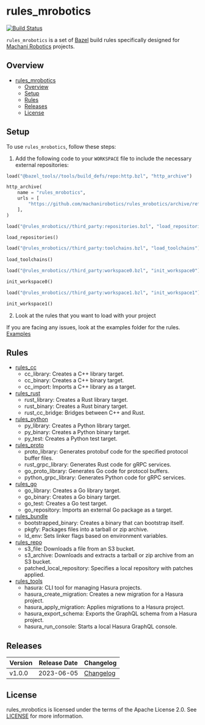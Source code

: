 # rules_mrobotics

[![Build Status](https://travis-ci.org/mRoboticsIO/rules_mrobotics.svg?branch=master)](https://travis-ci.org/mRoboticsIO/rules_mrobotics)

`rules_mrobotics` is a set of [Bazel](https://bazel.build) build rules specifically designed for [Machani Robotics](https://github.com/machanirobotics) projects.
## Overview

- [rules\_mrobotics](#rules_mrobotics)
  - [Overview](#overview)
  - [Setup](#setup)
  - [Rules](#rules)
  - [Releases](#releases)
  - [License](#license)
  
## Setup

To use `rules_mrobotics`, follow these steps:

1. Add the following code to your `WORKSPACE` file to include the necessary external repositories:

```python
load("@bazel_tools//tools/build_defs/repo:http.bzl", "http_archive")

http_archive(
    name = "rules_mrobotics", 
    urls = [
        "https://github.com/machanirobotics/rules_mrobotics/archive/refs/tags/v1.0.0.zip",
    ],
)

load("@rules_mrobotics//third_party:repositories.bzl", "load_repositories")

load_repositories()

load("@rules_mrobotics//third_party:toolchains.bzl", "load_toolchains")
 
load_toolchains() 

load("@rules_mrobotics//third_party:workspace0.bzl", "init_workspace0")

init_workspace0()

load("@rules_mrobotics//third_party:workspace1.bzl", "init_workspace1")

init_workspace1()

```
2. Look at the rules that you want to load with your project

If you are facing any issues, look at the examples folder for the rules. [Examples](https://github.com/machanirobotics/rules_mrobotics/tree/master/examples)

## Rules 

* [rules_cc](cc)
  - cc_library: Creates a C++ library target.
  - cc_binary: Creates a C++ binary target.
  - cc_import: Imports a C++ library as a target.
* [rules_rust](rust)
  - rust_library: Creates a Rust library target.
  - rust_binary: Creates a Rust binary target.
  - rust_cc_bridge: Bridges between C++ and Rust.
* [rules_python](python)
  - py_library: Creates a Python library target.
  - py_binary: Creates a Python binary target.
  - py_test: Creates a Python test target.
* [rules_proto](proto)
  - proto_library: Generates protobuf code for the specified protocol buffer files.
  - rust_grpc_library: Generates Rust code for gRPC services.
  - go_proto_library: Generates Go code for protocol buffers.
  - python_grpc_library: Generates Python code for gRPC services.
* [rules_go](go)
  - go_library: Creates a Go library target.
  - go_binary: Creates a Go binary target.
  - go_test: Creates a Go test target.
  - go_repository: Imports an external Go package as a target.
* [rules_bundle](bundle)
  - bootstrapped_binary: Creates a binary that can bootstrap itself.
  - pkgfy: Packages files into a tarball or zip archive.
  - ld_env: Sets linker flags based on environment variables.
* [rules_repo](repo)
  - s3_file: Downloads a file from an S3 bucket.
  - s3_archive: Downloads and extracts a tarball or zip archive from an S3 bucket.
  - patched_local_repository: Specifies a local repository with patches applied.
* [rules_tools](tools)
  - hasura: CLI tool for managing Hasura projects.
  - hasura_create_migration: Creates a new migration for a Hasura project.
  - hasura_apply_migration: Applies migrations to a Hasura project.
  - hasura_export_schema: Exports the GraphQL schema from a Hasura project.
  - hasura_run_console: Starts a local Hasura GraphQL console.
  

## Releases

| Version | Release Date | Changelog                                                                           |
| ------- | ------------ | ----------------------------------------------------------------------------------- |
| v1.0.0  | 2023-06-05   | [Changelog](https://github.com/machanirobotics/rules_mrobotics/releases/tag/v1.0.0) |

## License

rules_mrobotics is licensed under the terms of the Apache License 2.0. See [LICENSE](LICENSE) for more information.
